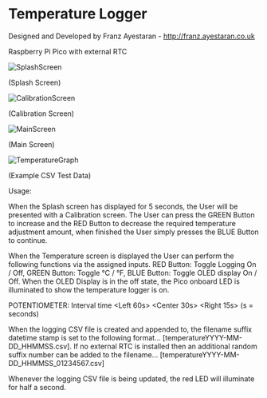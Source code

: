 # Temperature Logger

Designed and Developed by Franz Ayestaran - http://franz.ayestaran.co.uk

Raspberry Pi Pico with external RTC

![SplashScreen](https://github.com/Code-Munkeys/TemperatureLogger/assets/1928315/a2cc1dbf-63b9-47ec-b51d-ba86650b9cf5)

(Splash Screen)

![CalibrationScreen](https://github.com/Code-Munkeys/TemperatureLogger/assets/1928315/dbb6d0c4-f885-4447-8070-91ca05a930c5)

(Calibration Screen)

![MainScreen](https://github.com/Code-Munkeys/TemperatureLogger/assets/1928315/b99f41a5-70cb-4808-b770-5c9e0655f9a0)

(Main Screen)

![TemperatureGraph](https://github.com/Code-Munkeys/TemperatureLogger/assets/1928315/96b69977-865b-4812-9188-341714147959)

(Example CSV Test Data)

Usage:

When the Splash screen has displayed for 5 seconds, the User will be presented with a Calibration screen. The User can press the GREEN Button to increase and the RED Button to decrease the required temperature adjustment amount, when finished the User simply presses the BLUE Button to continue.

When the Temperature screen is displayed the User can perform the following functions via the assigned inputs. RED Button: Toggle Logging On / Off, GREEN Button: Toggle °C / °F, BLUE Button: Toggle OLED display On / Off. When the OLED Display is in the off state, the Pico onboard LED is illuminated to show the temperature logger is on.

POTENTIOMETER: Interval time <Left 60s> <Center 30s> <Right 15s> (s = seconds)

When the logging CSV file is created and appended to, the filename suffix datetime stamp is set to the following format... [temperatureYYYY-MM-DD_HHMMSS.csv]. If no external RTC is installed then an additional random suffix number can be added to the filename... [temperatureYYYY-MM-DD_HHMMSS_01234567.csv]

Whenever the logging CSV file is being updated, the red LED will illuminate for half a second.

